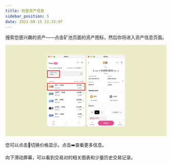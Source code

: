 ```yaml
---
title: 检查资产信息
sidebar_position: 5
date: 2021-08-15 22:33:07
---
```


搜索您感兴趣的资产——点击矿池页面的资产图标，然后你将进入资产信息页面。

![](../assets/asset-info.png)

您可以点击🔄切换价格显示，点击➡️查看更多信息。

向下滑动屏幕，可以看到交易对的相关图表和少量历史交易记录。